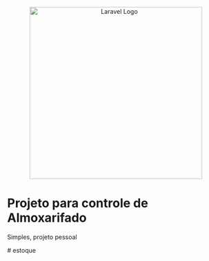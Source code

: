 <p align="center"><a href="https://laravel.com" target="_blank"><img src="https://raw.githubusercontent.com/laravel/art/master/logo-lockup/5%20SVG/2%20CMYK/1%20Full%20Color/laravel-logolockup-cmyk-red.svg" width="400" alt="Laravel Logo"></a></p>

<h1>Projeto para controle de Almoxarifado</h1>
<p>Simples, projeto pessoal</P>
#   e s t o q u e 
 
 
